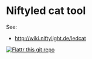 Niftyled cat tool
=================

See:
* http://wiki.niftylight.de/ledcat


[![Flattr this git repo](http://api.flattr.com/button/flattr-badge-large.png)](https://flattr.com/submit/auto?user_id=niftylight&url=https://github.com/niftylight/ledcat&title=ledcat-flattr&language=&tags=github&category=software)
